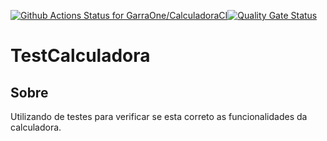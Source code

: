 [![Github Actions Status for
 GarraOne/CalculadoraCI](https://github.com/GarraOne/CalculadoraCI/workflows/Integra%C3%A7%C3%A3o%20continua%20de%20Java%20com%20Maven/badge.svg)](https://github.com/GarraOne/CalculadoraCI/actions)[![Quality Gate Status](https://sonarcloud.io/api/project_badges/measure?project=GarraOne_CalculadoraCI&metric=alert_status)](https://sonarcloud.io/summary/new_code?id=GarraOne_CalculadoraCI)
 
#  TestCalculadora
## Sobre
Utilizando de testes para verificar se esta correto as funcionalidades da calculadora.
